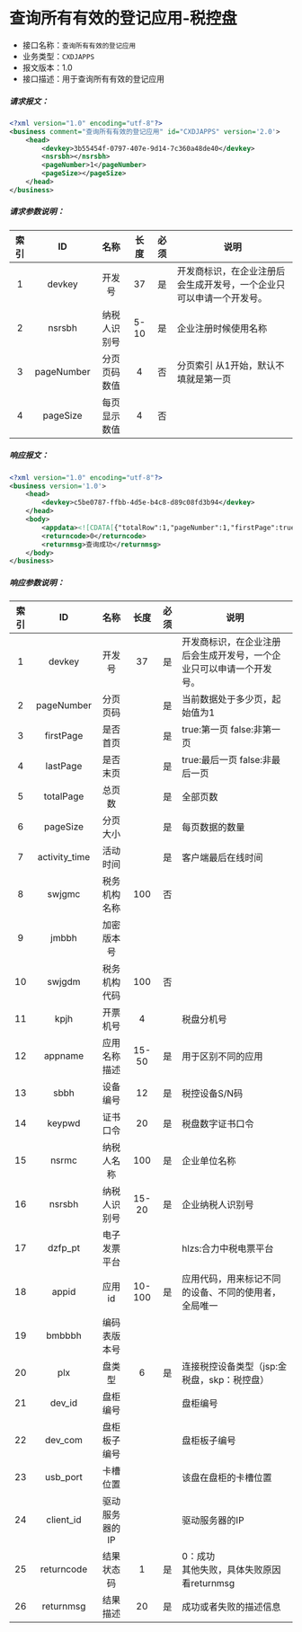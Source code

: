 # 查询所有有效的登记应用-税控盘

- 接口名称：`查询所有有效的登记应用`
- 业务类型：`CXDJAPPS`
- 报文版本：1.0
- 接口描述：用于查询所有有效的登记应用

##### 请求报文：

```xml
<?xml version="1.0" encoding="utf-8"?>
<business comment="查询所有有效的登记应用" id="CXDJAPPS" version='2.0'>
    <head>
        <devkey>3b55454f-0797-407e-9d14-7c360a48de40</devkey>
        <nsrsbh></nsrsbh>
        <pageNumber>1</pageNumber>
        <pageSize></pageSize>
    </head>
</business>
```

##### 请求参数说明：

| 索引 |     ID     |     名称     | 长度 | 必须 | 说明                                                         |
| :--: | :--------: | :----------: | :--: | :--: | ------------------------------------------------------------ |
|  1   |   devkey   |    开发号    |  37  |  是  | 开发商标识，在企业注册后会生成开发号，一个企业只可以申请一个开发号。 |
|  2   |   nsrsbh   | 纳税人识别号 | 5-10 |  是  | 企业注册时候使用名称                                         |
|  3   | pageNumber | 分页页码数值 |  4   |  否  | 分页索引 从1开始，默认不填就是第一页                         |
|  4   |  pageSize  | 每页显示数值 |  4   |  否  |                                                              |

##### 响应报文：

```xml
<?xml version="1.0" encoding="utf-8"?>
<business version='1.0'>
	<head>
		<devkey>c5be0787-ffbb-4d5e-b4c8-d89c08fd3b94</devkey>
	</head>
	<body>
		<appdata><![CDATA[{"totalRow":1,"pageNumber":1,"firstPage":true,"lastPage":true,"totalPage":1,"pageSize":100,"list":[{"activity_time":"2019-07-18 15:30:22","devkey":"c5be0787-ffbb-4d5e-b4c8-d89c08fd3b94","qylx":null,"yhzh":null,"zf_je":"0.00","zf_zs":0,"swjgmc":null,"jmbbh":null,"client_id":null,"timeout":120000,"swjgdm":"1330400","kpjh":null,"update_time":"2019-07-18 08:25:18","zs_zs":0,"appname":"测试有限公司3","crc":"453744","ff_zs":0,"ff_je":"0.00","kpzdbs":null,"id":28925,"usb_port":null,"sbbh":"661545300000","keypwd":"12345678","sta":1,"kl":null,"dev_com":null,"create_time":"2019-06-21 09:24:18","blxx":null,"nsrmc":"测试有限公司3","bbh":null,"zs_je":"0.00","dev_id":null,"fplxdms":null,"nsrsbh":"91330400000000000Q","dzfp_pt":"hlzs","dzdh":null,"appid":"0f22a540-ad94-4628-9e0f-7123b09dbe0b","data_type":null,"aes_key":"397c36c7e9784e9eb7c4573d3c809dd8","fs_zs":0,"gl_time":"2019-07-04 14:02:58","bmbbbh":"16.0","plx":"skp","fs_je":"0.00"}]}]]></appdata>
		<returncode>0</returncode>
		<returnmsg>查询成功</returnmsg>
	</body>
</business>
```

##### 响应参数说明：    

| 索引 |      ID       |      名称      |  长度  | 必须 | 说明                                                         |
| :--: | :-----------: | :------------: | :----: | :--: | ------------------------------------------------------------ |
|  1   |    devkey     |     开发号     |   37   |  是  | 开发商标识，在企业注册后会生成开发号，一个企业只可以申请一个开发号。 |
|  2   |  pageNumber   |    分页页码    |        |  是  | 当前数据处于多少页，起始值为1                                |
|  3   |   firstPage   |    是否首页    |        |  是  | true:第一页   false:非第一页                                 |
|  4   |   lastPage    |    是否末页    |        |  是  | true:最后一页  false:非最后一页                              |
|  5   |   totalPage   |     总页数     |        |  是  | 全部页数                                                     |
|  6   |   pageSize    |    分页大小    |        |  是  | 每页数据的数量                                               |
|  7   | activity_time |    活动时间    |        |  是  | 客户端最后在线时间                                           |
|  8   |    swjgmc     |  税务机构名称  |  100   |  否  |                                                              |
|  9   |     jmbbh     |   加密版本号   |        |      |                                                              |
|  10  |    swjgdm     |  税务机构代码  |  100   |  否  |                                                              |
|  11  |     kpjh      |    开票机号    |   4    |      | 税盘分机号                                                   |
|  12  |    appname    |  应用名称描述  | 15-50  |  是  | 用于区别不同的应用                                           |
|  13  |     sbbh      |    设备编号    |   12   |  是  | 税控设备S/N码                                                |
|  14  |    keypwd     |    证书口令    |   20   |  是  | 税盘数字证书口令                                             |
|  15  |     nsrmc     |   纳税人名称   |  100   |  是  | 企业单位名称                                                 |
|  16  |    nsrsbh     |  纳税人识别号  | 15-20  |  是  | 企业纳税人识别号                                             |
|  17  |    dzfp_pt    |  电子发票平台  |        |      | hlzs:合力中税电票平台                                        |
|  18  |     appid     |     应用id     | 10-100 |  是  | 应用代码，用来标记不同的设备、不同的使用者，全局唯一         |
|  19  |    bmbbbh     |  编码表版本号  |        |      |                                                              |
|  20  |      plx      |     盘类型     |   6    |  是  | 连接税控设备类型（jsp:金税盘，skp：税控盘）                  |
|  21  |    dev_id     |    盘柜编号    |        |      | 盘柜编号                                                     |
|  22  |    dev_com    |  盘柜板子编号  |        |      | 盘柜板子编号                                                 |
|  23  |   usb_port    |    卡槽位置    |        |      | 该盘在盘柜的卡槽位置                                         |
|  24  |   client_id   | 驱动服务器的IP |        |      | 驱动服务器的IP                                               |
|  25  |  returncode   |   结果状态码   |   1    |  是  | 0：成功<br/>其他失败，具体失败原因看returnmsg                |
|  26  |   returnmsg   |    结果描述    |   20   |  是  | 成功或者失败的描述信息                                       |